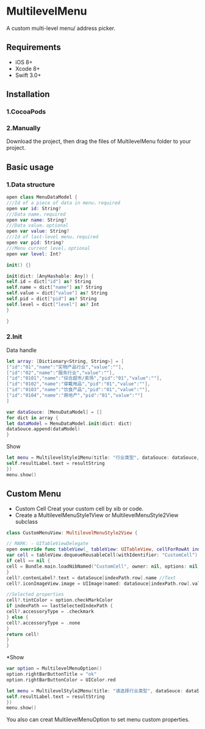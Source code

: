 # MultilevelMenu
A custom multi-level menu/ address picker.

## Requirements 
* iOS 8+
* Xcode 8+
* Swift 3.0+

## Installation 
### 1.CocoaPods
### 2.Manually
Download the project, then drag the files of MultilevelMenu folder to your project.

## Basic usage
### 1.Data structure
```swift
open class MenuDataModel {
///Id of a piece of data in menu，required
open var id: String?
///Data name，required
open var name: String?
///Data value，optional
open var value: String?
///Id of last-level menu，required
open var pid: String?
///Menu current level，optional
open var level: Int?

init() {}

init(dict: [AnyHashable: Any]) {
self.id = dict["id"] as? String
self.name = dict["name"] as? String
self.value = dict["value"] as? String
self.pid = dict["pid"] as? String
self.level = dict["level"] as? Int
}

}
```
### 2.Init

Data handle
```swift
let array: [Dictionary<String, String>] = [
["id":"01","name":"实物产品行业","value":""],
["id":"02","name":"服务行业","value":""],
["id":"0101","name":"综合超市/卖场","pid":"01","value":""],
["id":"0102","name":"穿戴用品","pid":"01","value":""],
["id":"0103","name":"饮食产品","pid":"01","value":""],
["id":"0104","name":"房地产","pid":"01","value":""]
]

var dataSouce: [MenuDataModel] = []
for dict in array {
let dataModel = MenuDataModel.init(dict: dict)
dataSouce.append(dataModel)
}
```
Show
```swift
let menu = MultilevelStyle1Menu(title: "行业类型", dataSouce: dataSouce, completion: { (resultString, model) in //'resultString' is combined with every level data that you have selected.'model' is the MenuDataModel that you have selected lastly.
self.resultLabel.text = resultString
})
menu.show()
```
## Custom Menu
* Custom Cell
Creat your custom cell by xib or code.
* Create a MultilevelMenuStyle1View or MultilevelMenuStyle2View subclass
```swift
class CustomMenuView: MultilevelMenuStyle2View {

// MARK: - UITableViewDelegate
open override func tableView(_ tableView: UITableView, cellForRowAt indexPath: IndexPath) -> UITableViewCell {
var cell = tableView.dequeueReusableCell(withIdentifier: "CustomCell") as? CustomCell
if cell == nil {
cell = Bundle.main.loadNibNamed("CustomCell", owner: nil, options: nil)?.first as? CustomCell
}
cell?.contenLabel?.text = dataSouce[indexPath.row].name //Text
cell?.iconImageView.image = UIImage(named: dataSouce[indexPath.row].value!) //Image

//Selected properties
cell?.tintColor = option.checkMarkColor
if indexPath == lastSelectedIndexPath {
cell?.accessoryType = .checkmark
} else {
cell?.accessoryType = .none
}
return cell!
}
}
```
*Show
```swift
var option = MultilevelMenuOption()
option.rightBarButtonTitle = "ok"
option.rightBarButtonColor = UIColor.red

let menu = MultilevelStyle2Menu(title: "请选择行业类型", dataSouce: dataSouce, option: option, customView: CustomMenuView(), completion: { (resultString, model) in
self.resultLabel.text = resultString
})
menu.show()
```
You also can creat MultilevelMenuOption to set menu custom properties.






